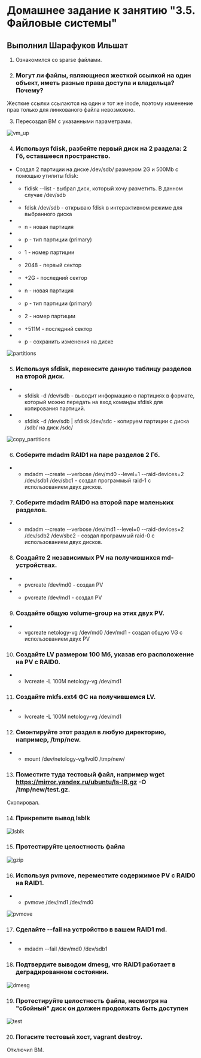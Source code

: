 # Домашнее задание к занятию "3.5. Файловые системы"

## Выполнил Шарафуков Ильшат

1. Ознакомился со sparse файлами.

2. ### Могут ли файлы, являющиеся жесткой ссылкой на один объект, иметь разные права доступа и владельца? Почему?

Жесткие ссылки ссылаются на один и тот же inode, поэтому изменение прав только для линкованого файла невозможно. 

3. Пересоздал ВМ с указанными параметрами. 

![vm_up](img/3.png)

4.  ### Используя fdisk, разбейте первый диск на 2 раздела: 2 Гб, оставшееся пространство.

* Создал 2 партиции на диске /dev/sdb/ размером 2G и 500Mb с помощью утилиты fdisk: 
* * fidisk --list  - выбрал диск, который хочу разметить. В данном случае /dev/sdb
* * fdisk /dev/sdb - открываю fdisk в интерактивном режиме для выбранного диска
* * n - новая партиция
* * p - тип партиции (primary)
* * 1 - номер партиции 
* * 2048 - первый сектор
* * +2G - последний сектор 
* * n - новая партиция 
* * p - тип партиции (primary)
* * 2 - номер партиции 
* * +511M - последний сектор 
* * p - сохранить изменения на диске

![partitions](img/4.png)

5. ### Используя sfdisk, перенесите данную таблицу разделов на второй диск.

* * sfdisk -d /dev/sdb - выводит информацию о партициях в формате, который можно передать на вход команды sfdisk для копирования партиций. 
* * sfdisk -d /dev/sdb | sfdisk /dev/sdc - копируем партиции с диска /sdb/ на диск /sdc/

![copy_partitions](img/5.png)

6. ### Соберите mdadm RAID1 на паре разделов 2 Гб.

* * mdadm --create --verbose /dev/md0 --level=1 --raid-devices=2 /dev/sdb1 /dev/sbc1 - создал программый raid-1 с использованием двух дисков.

7. ### Соберите mdadm RAID0 на второй паре маленьких разделов.

* * mdadm --create --verbose /dev/md1 --level=0 --raid-devices=2 /dev/sdb2 /dev/sbc2 - создал программый raid-0 с использованием двух дисков.

8. ### Создайте 2 независимых PV на получившихся md-устройствах.

* * pvcreate /dev/md0 - создал PV
* * pvcreate /dev/md1 - создал PV

9. ### Создайте общую volume-group на этих двух PV.

* * vgcreate netology-vg /dev/md0 /dev/md1 - создал общую VG с использованием двух PV

10. ### Создайте LV размером 100 Мб, указав его расположение на PV с RAID0.

* * lvcreate -L 100M netology-vg /dev/md1 

11. ### Создайте mkfs.ext4 ФС на получившемся LV.

* * lvcreate -L 100M netology-vg /dev/md1 

12. ### Смонтируйте этот раздел в любую директорию, например, /tmp/new.

* * mount /dev/netology-vg/lvol0 /tmp/new/

13. ### Поместите туда тестовый файл, например wget https://mirror.yandex.ru/ubuntu/ls-lR.gz -O /tmp/new/test.gz.

Скопировал.

14. ### Прикрепите вывод lsblk

![lsblk](img/14.png)

15. ### Протестируйте целостность файла

![gzip](img/15.png)

16. ### Используя pvmove, переместите содержимое PV с RAID0 на RAID1.

* * pvmove /dev/md1 /dev/md0 

![pvmove](img/16.png)

17. ### Сделайте --fail на устройство в вашем RAID1 md.

* * mdadm --fail /dev/md0 /dev/sdb1 

18. ### Подтвердите выводом dmesg, что RAID1 работает в деградированном состоянии.

![dmesg](img/18.png)

19. ### Протестируйте целостность файла, несмотря на "сбойный" диск он должен продолжать быть доступен

![test](img/19.png)

20. ### Погасите тестовый хост, vagrant destroy.

Отключил ВМ.